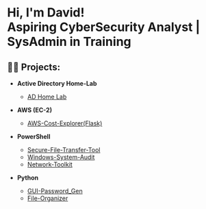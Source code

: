 <h1>Hi, I'm David! <br/> Aspiring CyberSecurity Analyst | SysAdmin in Training</a>

<h2>👨‍💻 Projects:</h2>

- <b>Active Directory Home-Lab</b>
  - [AD Home Lab](https://github.com/david76-cyber/Active-Directory-Home-Lab)
- <b>AWS (EC-2)</b>
  - [AWS-Cost-Explorer(Flask)](https://github.com/david76-cyber/AWS-Cost-Explorer-Dashboard) 
- <b>PowerShell</b>
  - [Secure-File-Transfer-Tool](https://github.com/david76-cyber/Secure-File-Transfer-Tool)
  - [Windows-System-Audit](https://github.com/david76-cyber/Windows-System-Audit)
  - [Network-Toolkit](https://github.com/david76-cyber/Network-Toolkit)

- <b>Python</b>
  - [GUI-Password_Gen](https://github.com/david76-cyber/GUI-Password-Generator)
  - [File-Organizer](https://github.com/david76-cyber/File-Organizer-Python-)



